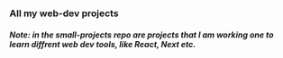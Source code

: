 ### All my web-dev projects

##### Note: in the small-projects repo are projects that I am working one to learn diffrent web dev tools, like React, Next etc.
